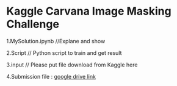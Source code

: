# Kaggle Carvana Image Masking Challenge
1.MySolution.ipynb  //Explane and show

2.Script // Python script to train and get result

3.input // Please put file download from Kaggle here

4.Submission file : [google drive link](https://drive.google.com/file/d/16lbyFgkYR_ePYy5xEy-gj65U6_SvyrcJ/view?usp=sharing)